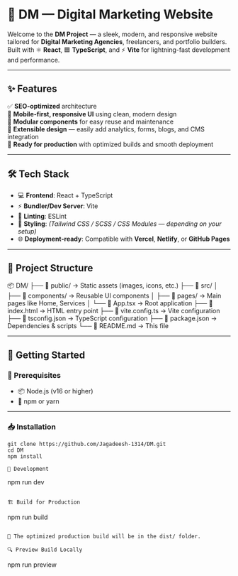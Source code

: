 # 🚀 DM — Digital Marketing Website

Welcome to the **DM Project** — a sleek, modern, and responsive website tailored for **Digital Marketing Agencies**, freelancers, and portfolio builders. Built with ⚛️ **React**, 🟦 **TypeScript**, and ⚡ **Vite** for lightning-fast development and performance.

---

## ✨ Features

✅ **SEO-optimized** architecture  
📱 **Mobile-first, responsive UI** using clean, modern design  
🧱 **Modular components** for easy reuse and maintenance  
🔌 **Extensible design** — easily add analytics, forms, blogs, and CMS integration  
🚀 **Ready for production** with optimized builds and smooth deployment

---

## 🛠️ Tech Stack

- 💻 **Frontend**: React + TypeScript  
- ⚡ **Bundler/Dev Server**: Vite  
- 📏 **Linting**: ESLint  
- 🎨 **Styling**: *(Tailwind CSS / SCSS / CSS Modules — depending on your setup)*  
- 🌐 **Deployment-ready**: Compatible with **Vercel**, **Netlify**, or **GitHub Pages**

---

## 📁 Project Structure

📦 DM/
├── 📂 public/ → Static assets (images, icons, etc.)
├── 📂 src/
│ ├── 📂 components/ → Reusable UI components
│ ├── 📂 pages/ → Main pages like Home, Services
│ └── 📄 App.tsx → Root application
├── 📄 index.html → HTML entry point
├── 📄 vite.config.ts → Vite configuration
├── 📄 tsconfig.json → TypeScript configuration
├── 📄 package.json → Dependencies & scripts
└── 📄 README.md → This file

---

## 🚀 Getting Started

### 🔧 Prerequisites

- 📦 Node.js (v16 or higher)  
- 🧶 npm or yarn

---

### 📥 Installation

```
git clone https://github.com/Jagadeesh-1314/DM.git
cd DM
npm install

🧪 Development
```
npm run dev
```

🏗️ Build for Production

```
npm run build
```

📁 The optimized production build will be in the dist/ folder.

🔍 Preview Build Locally
```
npm run preview
```
